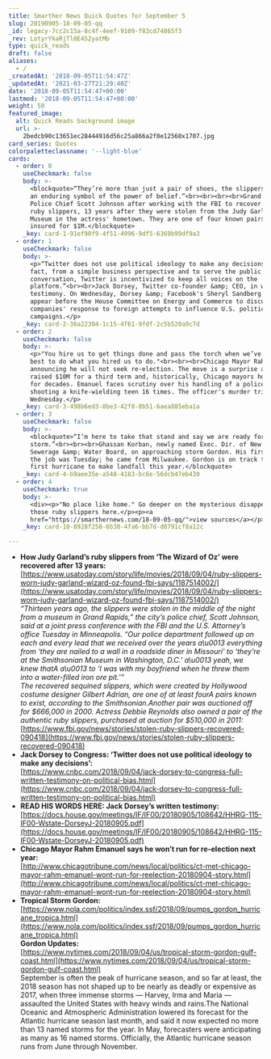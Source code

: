 ```yaml
---
title: Smarther News Quick Quotes for September 5
slug: 20190905-18-09-05-qq
_id: legacy-7cc2c15a-8c4f-4eef-9109-f83cd74865f3
_rev: LotyrYkaRjTl0E452yatMb
type: quick_reads
draft: false
aliases:
  - /
_createdAt: '2018-09-05T11:54:47Z'
_updatedAt: '2021-03-27T21:29:40Z'
date: '2018-09-05T11:54:47+00:00'
lastmod: '2018-09-05T11:54:47+00:00'
weight: 50
featured_image:
  alt: Quick Reads background image
  url: >-
    2bedcb90c13651ec28444916d56c25a866a2f0e12560x1707.jpg
card_series: Quotes
colorpaletteclassname: '--light-blue'
cards:
  - order: 0
    useCheckmark: false
    body: >-
      <blockquote>“They’re more than just a pair of shoes, the slippers. They’re
      an enduring symbol of the power of belief.”<br><br><br><br>Grand Rapids
      Police Chief Scott Johnson after working with the FBI to recover Dorothy's
      ruby slippers, 13 years after they were stolen from the Judy Garland
      Museum in the actress' hometown. They are one of four known pairs and were
      insured for $1M.</blockquote>
    _key: card-1-91ef90f9-4f51-4996-9df5-6369b99df9a3
  - order: 1
    useCheckmark: false
    body: >-
      <p>“Twitter does not use political ideology to make any decisions…. In
      fact, from a simple business perspective and to serve the public
      conversation, Twitter is incentivized to keep all voices on the
      platform.”<br><br>Jack Dorsey, Twitter co-founder &amp; CEO, in written
      testimony. On Wednesday, Dorsey &amp; Facebook's Sheryl Sandberg will
      appear before the House Committee on Energy and Commerce to discuss their
      companies' response to foreign attempts to influence U.S. political
      campaigns.</p>
    _key: card-2-36a22304-1c15-4f61-9fdf-2c5b520a9c7d
  - order: 2
    useCheckmark: false
    body: >-
      <p>"You hire us to get things done and pass the torch when we’ve done our
      best to do what you hired us to do."<br><br><br>Chicago Mayor Rahm Emanuel
      announcing he will not seek re-election. The move is a surprise as he's
      raised $10M for a third term and, historically, Chicago mayors hold office
      for decades. Emanuel faces scrutiny over his handling of a police officer
      shooting a knife-wielding teen 16 times. The officer's murder trial starts
      Wednesday.</p>
    _key: card-3-498b6ed3-8be3-42f8-8b51-6aea885eba1a
  - order: 3
    useCheckmark: false
    body: >-
      <blockquote>“I’m here to take that stand and say we are ready for the
      storm.”<br><br><br>Ghassan Korban, newly named Exec. Dir. of New Orleans
      Sewerage &amp; Water Board, on approaching storm Gordon. His first day on
      the job was Tuesday; he came from Milwaukee. Gordon is on track to be the
      first hurricane to make landfall this year.</blockquote>
    _key: card-4-b9aee35e-a548-4183-bc6e-56dcb47eb430
  - order: 4
    useCheckmark: true
    body: >-
      <div><p>"No place like home." Go deeper on the mysterious disappearance of
      those ruby slippers here.</p><p><a
      href="https://smarthernews.com/18-09-05-qq/">view sources</a></p></div>
    _key: card-10-8928f258-6b38-4fa6-bb7d-d0791cf8a12c

---
```

* **How Judy Garland’s ruby slippers from ‘The Wizard of Oz’ were recovered after 13 years:**  
[https://www.usatoday.com/story/life/movies/2018/09/04/ruby-slippers-worn-judy-garland-wizard-oz-found-fbi-says/1187514002/](https://www.usatoday.com/story/life/movies/2018/09/04/ruby-slippers-worn-judy-garland-wizard-oz-found-fbi-says/1187514002/)  
_“Thirteen years ago, the slippers were stolen in the middle of the night from a museum in Grand Rapids,” the city’s police chief, Scott Johnson, said at a joint press conference with the FBI and the U.S. Attorney’s office Tuesday in Minneapolis. “Our police department followed up on each and every lead that we received over the years a\u0013 everything from ‘they are nailed to a wall in a roadside diner in Missouri’ to ‘they’re at the Smithsonian Museum in Washington, D.C.’ a\u0013 yeah, we knew thatA a\u0013 to ‘I was with my boyfriend when he threw them into a water-filled iron ore pit.'”_  
_The recovered sequined slippers, which were created by Hollywood costume designer Gilbert Adrian, are one of at least fourA pairs known to exist, according to the Smithsonian.Another pair was auctioned off for $666,000 in 2000. Actress Debbie Reynolds also owned a pair of the authentic ruby slippers, purchased at auction for $510,000 in 2011:_  
[https://www.fbi.gov/news/stories/stolen-ruby-slippers-recovered-090418](https://www.fbi.gov/news/stories/stolen-ruby-slippers-recovered-090418)
* **Jack Dorsey to Congress: ‘Twitter does not use political ideology to make any decisions’:**  
[https://www.cnbc.com/2018/09/04/jack-dorsey-to-congress-full-written-testimony-on-political-bias.html](https://www.cnbc.com/2018/09/04/jack-dorsey-to-congress-full-written-testimony-on-political-bias.html)
* **READ HIS WORDS HERE: Jack Dorsey’s written testimony:**  
[https://docs.house.gov/meetings/IF/IF00/20180905/108642/HHRG-115-IF00-Wstate-DorseyJ-20180905.pdf](https://docs.house.gov/meetings/IF/IF00/20180905/108642/HHRG-115-IF00-Wstate-DorseyJ-20180905.pdf)
* **Chicago Mayor Rahm Emanuel says he won’t run for re-election next year:**  
[http://www.chicagotribune.com/news/local/politics/ct-met-chicago-mayor-rahm-emanuel-wont-run-for-reelection-20180904-story.html](http://www.chicagotribune.com/news/local/politics/ct-met-chicago-mayor-rahm-emanuel-wont-run-for-reelection-20180904-story.html)
* **Tropical Storm Gordon:**  
[https://www.nola.com/politics/index.ssf/2018/09/pumps_gordon_hurricane_tropica.html](https://www.nola.com/politics/index.ssf/2018/09/pumps_gordon_hurricane_tropica.html)  
**Gordon Updates:**  
[https://www.nytimes.com/2018/09/04/us/tropical-storm-gordon-gulf-coast.html](https://www.nytimes.com/2018/09/04/us/tropical-storm-gordon-gulf-coast.html)  
September is often the peak of hurricane season, and so far at least, the 2018 season has not shaped up to be nearly as deadly or expensive as 2017, when three immense storms — Harvey, Irma and Maria — assaulted the United States with heavy winds and rains.The National Oceanic and Atmospheric Administration lowered its forecast for the Atlantic hurricane season last month, and said it now expected no more than 13 named storms for the year. In May, forecasters were anticipating as many as 16 named storms. Officially, the Atlantic hurricane season runs from June through November.